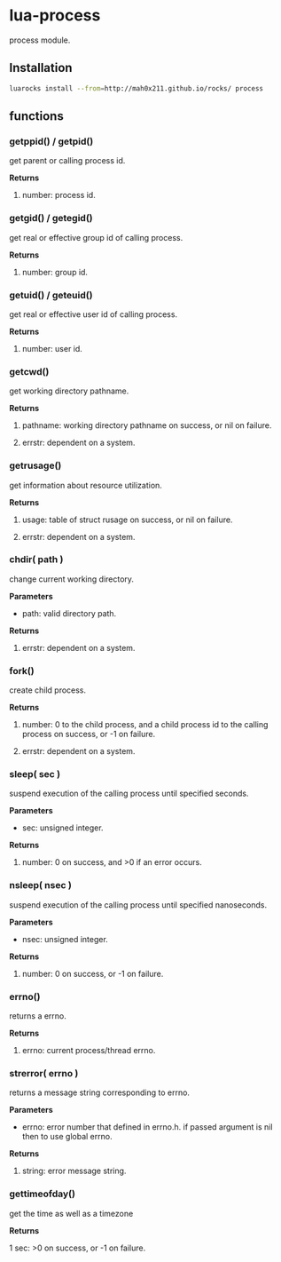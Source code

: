 # lua-process

process module.

## Installation

```sh
luarocks install --from=http://mah0x211.github.io/rocks/ process
```


## functions

### getppid() / getpid()

get parent or calling process id.

**Returns**

1.  number: process id.


### getgid() / getegid()

get real or effective group id of calling process.

**Returns**

1.  number: group id.


### getuid() / geteuid()

get real or effective user id of calling process.

**Returns**

1.  number: user id.


### getcwd()

get working directory pathname.

**Returns**

1.  pathname: working directory pathname on success, or nil on failure.

2.  errstr: dependent on a system.


### getrusage()

get information about resource utilization.

**Returns**

1.  usage: table of struct rusage on success, or nil on failure.

2.  errstr: dependent on a system.


### chdir( path )

change current working directory.

**Parameters**

-   path: valid directory path.

**Returns**

1.  errstr: dependent on a system.


### fork()

create child process.

**Returns**

1.  number: 0 to the child process, and a child process id to the
    calling process on success, or -1 on failure.

2.  errstr: dependent on a system.


### sleep( sec )

suspend execution of the calling process until specified seconds.

**Parameters**

-   sec: unsigned integer.

**Returns**

1.  number: 0 on success, and >0 if an error occurs.


### nsleep( nsec )

suspend execution of the calling process until specified nanoseconds.

**Parameters**

-   nsec: unsigned integer.

**Returns**

1.  number: 0 on success, or -1 on failure.


### errno()

returns a errno.

**Returns**

1.  errno: current process/thread errno.


### strerror( errno )

returns a message string corresponding to errno.

**Parameters**

-   errno: error number that defined in errno.h. 
    if passed argument is nil then to use global errno.

**Returns**

1.  string: error message string.


### gettimeofday()

get the time as well as a timezone

**Returns**

1   sec: >0 on success, or -1 on failure.
